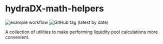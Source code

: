 # hydraDX-math-helpers

![example workflow](https://github.com/galacticcouncil/HydraDX-math/actions/workflows/tests.yml/badge.svg)
![GitHub tag (latest by date)](https://img.shields.io/github/v/tag/galacticcouncil/HydraDX-math)

A collection of utilities to make performing liquidity pool calculations more convenient.
